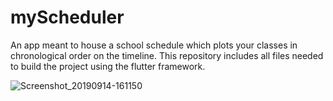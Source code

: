 # myScheduler

An app meant to house a school schedule which plots your classes in chronological order on the timeline. This repository includes all files needed to build the project using the flutter framework.

![Screenshot_20190914-161150](https://user-images.githubusercontent.com/54411084/64913339-0bdb1f80-d70c-11e9-8cf4-3fd364c6c17b.png)
